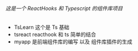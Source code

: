 ###### 这是一个 ReactHooks 和 Typescript 的组件库项目

- TsLearn 这个是 Ts 基础
- tsreact reacthook 和 ts 简单的结合
- myapp 是前端组件库的编写 以及 组件库插件的生成

